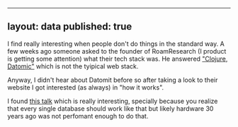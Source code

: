
---
layout: data
published: true
---

I find really interesting when people don't do things in the standard way. A few weeks ago someone asked to the founder of RoamResearch (I product is getting some attention) what their tech stack was. He answered ["Clojure, Datomic"](https://twitter.com/Conaw/status/1320155656301596672) which is not the tyipical web stack. 

Anyway, I didn't hear about Datomit before so after taking a look to their website I got interested (as always) in "how it works".

I found [this talk](https://www.youtube.com/watch?v=9TYfcyvSpEQ) which is really interesting, specially because you realize that every single database should work like that but likely hardware 30 years ago was not perfomant enough to do that. 






